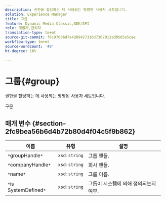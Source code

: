 ```yaml
---
description: 권한을 할당하는 데 사용되는 명명된 사용자 세트입니다.
solution: Experience Manager
title: 그룹
feature: Dynamic Media Classic,SDK/API
role: 개발자,관리자
translation-type: tm+mt
source-git-commit: f6c97606d7a4209427316d7367013ad9585a5cae
workflow-type: tm+mt
source-wordcount: '49'
ht-degree: 16%

---
```



# 그룹{#group}

권한을 할당하는 데 사용되는 명명된 사용자 세트입니다.

구문

## 매개 변수 {#section-2fc9bea56b6d4b72b80d4f04c5f9b862}

| 이름 | 유형 | 설명 |
|---|---|---|
| `*`groupHandle`*` | `xsd:string` | 그룹 핸들. |
| `*`companyHandle`*` | `xsd:string` | 회사 핸들. |
| `*`name`*` | `xsd:string` | 그룹 이름. |
| `*`is SystemDefined`*` | `xsd:string` | 그룹이 시스템에 의해 정의되는지 여부. |

